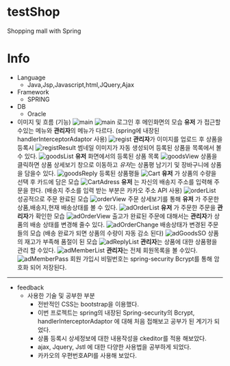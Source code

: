 # testShop
 Shopping mall with Spring
# Info
* Language
  * Java,Jsp,Javascript,html,JQuery,Ajax
* Framework  
  * SPRING
* DB
  * Oracle
* 이미지 및 흐름 (기능)
![main](https://github.com/seungminKim1/testShop/blob/master/testShop_port/user/유저메인.PNG)
![main](https://github.com/seungminKim1/testShop/blob/master/testShop_port/admin/관리자%20메인0.PNG)
 로그인 후 메인화면의 모습 **유저** 가 접근할수있는 메뉴와 **관리자**의 메뉴가 다르다. (spring에 내장된 handlerInterceptorAdaptor 사용)
![regist](https://github.com/seungminKim1/testShop/blob/master/testShop_port/admin/관리자%20상품%20등록%201.PNG)
 **관리자**가 이미지를 업로드 후 상품을 등록시
![registResult](https://github.com/seungminKim1/testShop/blob/master/testShop_port/admin/관리자%20상품%20목록%202.PNG)
 썸네일 이미지가 자동 생성되어 등록된 상품을 목록에서 볼수 있다.
![goodsList](https://github.com/seungminKim1/testShop/blob/master/testShop_port/user/유저%20상품%20목록.PNG)
 **유저** 화면에서의 등록된 상품 목록
![goodsView](https://github.com/seungminKim1/testShop/blob/master/testShop_port/user/유저%20상품%20상세보기.PNG)
 상품을 클릭하면 상품 상세보기 창으로 이동하고 *유저*는 상품평 남기기 및 장바구니에 상품을 담을수 있다.
 ![goodsReply](https://github.com/seungminKim1/testShop/blob/master/testShop_port/user/유저%20상품평.PNG)
 등록된 상품평들
 ![Cart](https://github.com/seungminKim1/testShop/blob/master/testShop_port/user/유저%20카트.PNG)
  **유저** 가 상품의 수량을 선택 후 카드에 담은 모습
 ![CartAdress](https://github.com/seungminKim1/testShop/blob/master/testShop_port/user/유저%20배송정보%20입력.PNG)
  **유저** 는 자신의 배송지 주소를 입력해 주문을 한다. (배송지 주소를 입력 받는 부분은 카카오 주소 API 사용)
 ![orderList](https://github.com/seungminKim1/testShop/blob/master/testShop_port/user/유저%20주문%20목록.PNG)
  성공적으로 주문 완료된 모습
 ![orderView](https://github.com/seungminKim1/testShop/blob/master/testShop_port/user/유저%20주문%20상세보기.PNG)
  주문 상세보기를 통해 **유저** 가 주문한 상품,배송지,현재 배송상태를 볼 수 있다. 
 ![adOrderList](https://github.com/seungminKim1/testShop/blob/master/testShop_port/admin/관리자%20주문%20목록%203.PNG)
  **유저** 가 주문한 주문을 **관리자**가 확인한 모습
 ![adOrderView](https://github.com/seungminKim1/testShop/blob/master/testShop_port/admin/관리자%20주문%20상세보기%20및%20배송%20관리%204.PNG)
  출고가 완료된 주문에 대해서는 **관리자**가 상품의 배송 상태를 변경해 줄수 있다.
 ![adOrderChange](https://github.com/seungminKim1/testShop/blob/master/testShop_port/admin/배송%20상태%20변경%205.PNG)
  배송상태가 변경된 주문들의 모습 (배송 완료가 되면 상품의 수량이 자동 감소 된다)
 ![adGoodsSO](https://github.com/seungminKim1/testShop/blob/master/testShop_port/admin/관리자%20배송%20완료%20후%20품절%206.PNG) 
  상품의 재고가 부족해 품절이 된 모습
 ![adReplyList](https://github.com/seungminKim1/testShop/blob/master/testShop_port/admin/관리자%20상품평%20목록%207.PNG) 
  **관리자**는 상품에 대한 상품평을 관리 할 수있다.
 ![adMemberList](https://github.com/seungminKim1/testShop/blob/master/testShop_port/admin/관리자%20회원%20목록%208.PNG)
 **관리자**는 전체 회원목록을 볼 수있다.
 ![adMemberPass](https://github.com/seungminKim1/testShop/blob/master/testShop_port/admin/회원%20비밀번호%20암호화%20관리%209.PNG)
  회원 가입시 비밀번호는 spring-security Bcrypt를 통해 암호화 되어 저장된다.
  
 ------
* feedback
  * 사용한 기술 및 공부한 부분
    * 전반적인 CSS는 bootstrap을 이용했다.
    * 이번 프로젝트는 spring의 내장된 Spring-security의 Bcrypt, handlerInterceptorAdaptor 에 대해 처음 접해보고 공부가 된 계기가 되었다.
    * 상품 등록시 상세정보에 대한 내용작성을 ckeditor를 적용 해보았다.
    * ajax, Jquery, Jstl 에 대한 다양한 사용법을 공부하게 되었다.
    * 카카오의 우편번호API를 사용해 보았다.
